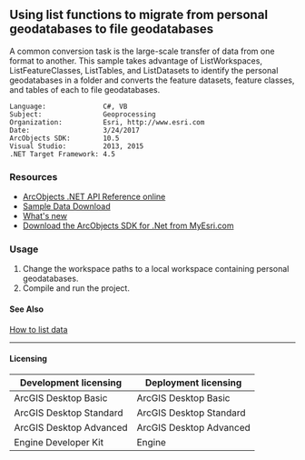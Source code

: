 ## Using list functions to migrate from personal geodatabases to file geodatabases

A common conversion task is the large-scale transfer of data from one format to another. This sample takes advantage of ListWorkspaces, ListFeatureClasses, ListTables, and ListDatasets to identify the personal geodatabases in a folder and converts the feature datasets, feature classes, and tables of each to file geodatabases.  


<!-- TODO: Fill this section below with metadata about this sample-->
```
Language:              C#, VB
Subject:               Geoprocessing
Organization:          Esri, http://www.esri.com
Date:                  3/24/2017
ArcObjects SDK:        10.5
Visual Studio:         2013, 2015
.NET Target Framework: 4.5
```

### Resources

* [ArcObjects .NET API Reference online](http://desktop.arcgis.com/en/arcobjects/latest/net/webframe.htm)  
* [Sample Data Download](../../releases)  
* [What's new](http://desktop.arcgis.com/en/arcobjects/latest/net/webframe.htm#05247c04-bfd9-4e36-ae09-bc6e833c3b14.htm)  
* [Download the ArcObjects SDK for .Net from MyEsri.com](https://my.esri.com/)  

### Usage
1. Change the workspace paths to a local workspace containing personal geodatabases.  
1. Compile and run the project.  







#### See Also  
[How to list data](http://desktop.arcgis.com/search/?q=How%20to%20list%20data&p=0&language=en&product=arcobjects-sdk-dotnet&version=&n=15&collection=help)  


---------------------------------

#### Licensing  
| Development licensing | Deployment licensing | 
| ------------- | ------------- | 
| ArcGIS Desktop Basic | ArcGIS Desktop Basic |  
| ArcGIS Desktop Standard | ArcGIS Desktop Standard |  
| ArcGIS Desktop Advanced | ArcGIS Desktop Advanced |  
| Engine Developer Kit | Engine |  


